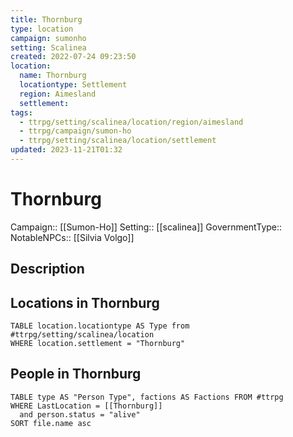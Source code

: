 ```yaml
---
title: Thornburg
type: location
campaign: sumonho
setting: Scalinea
created: 2022-07-24 09:23:50
location:
  name: Thornburg
  locationtype: Settlement
  region: Aimesland
  settlement: 
tags:
  - ttrpg/setting/scalinea/location/region/aimesland
  - ttrpg/campaign/sumon-ho
  - ttrpg/setting/scalinea/location/settlement
updated: 2023-11-21T01:32
---
```

# Thornburg

Campaign:: [[Sumon-Ho]]
Setting:: [[scalinea]]
GovernmentType::
NotableNPCs:: [[Silvia Volgo]]

## Description



## Locations in Thornburg
```dataview
TABLE location.locationtype AS Type from #ttrpg/setting/scalinea/location
WHERE location.settlement = "Thornburg"
```

## People in Thornburg

```dataview
TABLE type AS "Person Type", factions AS Factions FROM #ttrpg 
WHERE LastLocation = [[Thornburg]]
  and person.status = "alive"
SORT file.name asc
```

